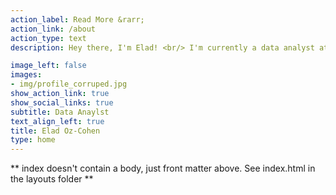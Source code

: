 ```yaml
---
action_label: Read More &rarr;
action_link: /about
action_type: text
description: Hey there, I'm Elad! <br/> I'm currently a data analyst at Matrix Ltd where I use my wizardry in Pyhton and BI tools to sprinkle some analytical magic and optimize organizational behavior. In my free time, you'll catch me fueling my coding spells with coffee (totally not an addict), hitting CrossFit, hanging with my crew, and acquiring new analytical skills. <br/> Here, I'll share fun and useful nuggets on data analytics, coding, and science. Let's dive into the data together!

image_left: false
images:
- img/profile_corruped.jpg 
show_action_link: true
show_social_links: true
subtitle: Data Anaylst 
text_align_left: true
title: Elad Oz-Cohen
type: home
---
```


\*\* index doesn't contain a body, just front matter above. See index.html in the layouts folder \*\*
